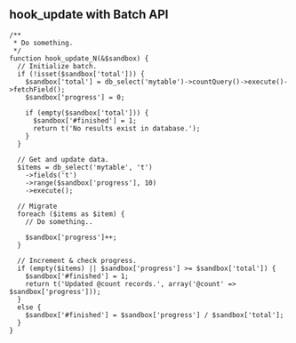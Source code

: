 ## hook_update with Batch API

    /**
     * Do something.
     */
    function hook_update_N(&$sandbox) {
      // Initialize batch.
      if (!isset($sandbox['total'])) {
        $sandbox['total'] = db_select('mytable')->countQuery()->execute()->fetchField();
        $sandbox['progress'] = 0;

        if (empty($sandbox['total'])) {
          $sandbox['#finished'] = 1;
          return t('No results exist in database.');
        }
      }

      // Get and update data.
      $items = db_select('mytable', 't')
        ->fields('t')
        ->range($sandbox['progress'], 10)
        ->execute();

      // Migrate
      foreach ($items as $item) {
        // Do something..

        $sandbox['progress']++;
      }

      // Increment & check progress.
      if (empty($items) || $sandbox['progress'] >= $sandbox['total']) {
        $sandbox['#finished'] = 1;
        return t('Updated @count records.', array('@count' => $sandbox['progress']));
      }
      else {
        $sandbox['#finished'] = $sandbox['progress'] / $sandbox['total'];
      }
    }

